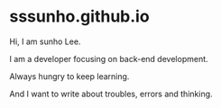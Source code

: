 # sssunho.github.io

Hi, I am sunho Lee.

I am a developer focusing on back-end development. 


Always hungry to keep learning. 

And I want to write about troubles, errors and thinking.
